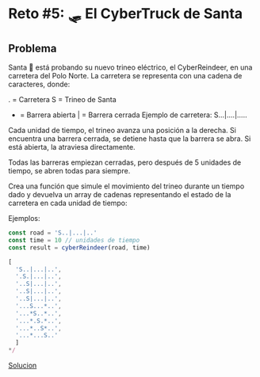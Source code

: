 # Reto #5: 🛷 El CyberTruck de Santa

## Problema

Santa 🎅 está probando su nuevo trineo eléctrico, el CyberReindeer, en una carretera del Polo Norte. La carretera se representa con una cadena de caracteres, donde:

. = Carretera
S = Trineo de Santa
* = Barrera abierta
| = Barrera cerrada
Ejemplo de carretera: S...|....|.....

Cada unidad de tiempo, el trineo avanza una posición a la derecha. Si encuentra una barrera cerrada, se detiene hasta que la barrera se abra. Si está abierta, la atraviesa directamente.

Todas las barreras empiezan cerradas, pero después de 5 unidades de tiempo, se abren todas para siempre.

Crea una función que simule el movimiento del trineo durante un tiempo dado y devuelva un array de cadenas representando el estado de la carretera en cada unidad de tiempo:

Ejemplos:

```javascript 
const road = 'S..|...|..'
const time = 10 // unidades de tiempo
const result = cyberReindeer(road, time)

[ 
  'S..|...|..', 
  '.S.|...|..', 
  '..S|...|..', 
  '..S|...|..', 
  '..S|...|..', 
  '...S...*..', 
  '...*S..*..', 
  '...*.S.*..', 
  '...*..S*..', 
  '...*...S..' 
  ]
*/

```

[Solucion](./script.js)

